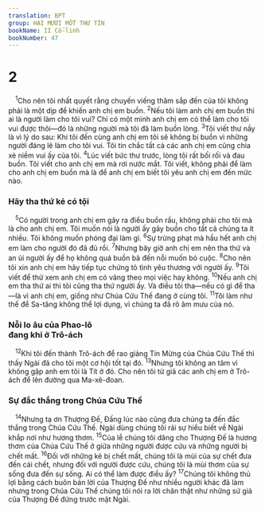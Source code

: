 ```yaml
---
translation: BPT
group: HAI MƯƠI MỐT THƯ TÍN
bookName: II Cổ-linh 
bookNumber: 47
---
```


<div class="title"><h1>2</h1></div>
<span class="verse 2co_2_1"> <sup>1</sup>Cho nên tôi nhất quyết rằng chuyến viếng thăm sắp đến của tôi không phải là một dịp để khiến anh chị em buồn.</span>
<span class="verse 2co_2_2"><sup>2</sup>Nếu tôi làm anh chị em buồn thì ai là người làm cho tôi vui? Chỉ có một mình anh chị em có thể làm cho tôi vui được thôi—đó là những người mà tôi đã làm buồn lòng.</span>
<span class="verse 2co_2_3"><sup>3</sup>Tôi viết thư nầy là vì lý do sau: Khi tôi đến cùng anh chị em tôi sẽ không bị buồn vì những người đáng lẽ làm cho tôi vui. Tôi tin chắc tất cả các anh chị em cũng chia xẻ niềm vui ấy của tôi.</span>
<span class="verse 2co_2_4"><sup>4</sup>Lúc viết bức thư trước, lòng tôi rất bối rối và đau buồn. Tôi viết cho anh chị em mà rơi nước mắt. Tôi viết, không phải để làm cho anh chị em buồn mà là để anh chị em biết tôi yêu anh chị em đến mức nào.<br/></span>
<div class="title"><h3>Hãy tha thứ kẻ có tội</h3></div>
<span class="verse 2co_2_5"> <sup>5</sup>Có người trong anh chị em gây ra điều buồn rầu, không phải cho tôi mà là cho anh chị em. Tôi muốn nói là người ấy gây buồn cho tất cả chúng ta ít nhiều. Tôi không muốn phóng đại làm gì.</span>
<span class="verse 2co_2_6"><sup>6</sup>Sự trừng phạt mà hầu hết anh chị em làm cho người đó đã đủ rồi.</span>
<span class="verse 2co_2_7"><sup>7</sup>Nhưng bây giờ anh chị em nên tha thứ và an ủi người ấy để họ không quá buồn bã đến nỗi muốn bỏ cuộc.</span>
<span class="verse 2co_2_8"><sup>8</sup>Cho nên tôi xin anh chị em hãy tiếp tục chứng tỏ tình yêu thương với người ấy.</span>
<span class="verse 2co_2_9"><sup>9</sup>Tôi viết để thử xem anh chị em có vâng theo mọi việc hay không.</span>
<span class="verse 2co_2_10"><sup>10</sup>Nếu anh chị em tha thứ ai thì tôi cũng tha thứ người ấy. Và điều tôi tha—nếu có gì để tha—là vì anh chị em, giống như Chúa Cứu Thế đang ở cùng tôi.</span>
<span class="verse 2co_2_11"><sup>11</sup>Tôi làm như thế để Sa-tăng không thể lợi dụng, vì chúng ta đã rõ âm mưu của nó.<br/></span>
<div class="title"><h3>Nỗi lo âu của Phao-lô<br/>đang khi ở Trô-ách</h3></div>
<span class="verse 2co_2_12"> <sup>12</sup>Khi tôi đến thành Trô-ách để rao giảng Tin Mừng của Chúa Cứu Thế thì thấy Ngài đã cho tôi một cơ hội tốt tại đó.</span>
<span class="verse 2co_2_13"><sup>13</sup>Nhưng tôi không an tâm vì không gặp anh em tôi là Tít ở đó. Cho nên tôi từ giã các anh chị em ở Trô-ách để lên đường qua Ma-xê-đoan.<br/></span>
<div class="title"><h3>Sự đắc thắng trong Chúa Cứu Thế</h3></div>
<span class="verse 2co_2_14"> <sup>14</sup>Nhưng tạ ơn Thượng Đế, Đấng lúc nào cũng đưa chúng ta đến đắc thắng trong Chúa Cứu Thế. Ngài dùng chúng tôi rải sự hiểu biết về Ngài khắp nơi như hương thơm.</span>
<span class="verse 2co_2_15"><sup>15</sup>Của lễ chúng tôi dâng cho Thượng Đế là hương thơm của Chúa Cứu Thế ở giữa những người được cứu và những người bị chết mất.</span>
<span class="verse 2co_2_16"><sup>16</sup>Đối với những kẻ bị chết mất, chúng tôi là mùi của sự chết đưa đến cái chết, nhưng đối với người được cứu, chúng tôi là mùi thơm của sự sống đưa đến sự sống. Ai có thể làm được điều ấy?</span>
<span class="verse 2co_2_17"><sup>17</sup>Chúng tôi không thủ lợi bằng cách buôn bán lời của Thượng Đế như nhiều người khác đã làm nhưng trong Chúa Cứu Thế chúng tôi nói ra lời chân thật như những sứ giả của Thượng Đế đứng trước mặt Ngài.<br/></span>
